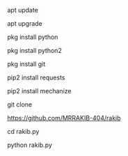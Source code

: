 apt update

apt upgrade

pkg install python

pkg install python2

pkg install git

pip2 install requests

pip2 install mechanize

git clone

https://github.com/MRRAKIB-404/rakib

cd rakib.py

python rakib.py
